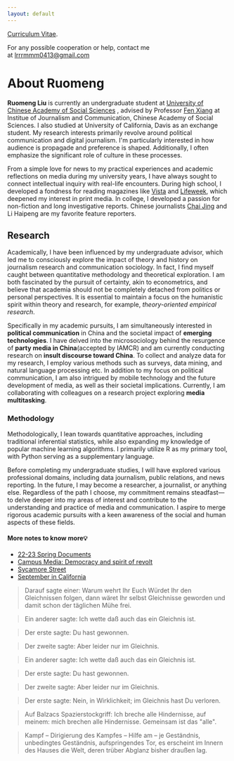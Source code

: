 ```yaml
---
layout: default
---
```


[Curriculum Vitae](./another-page.html).

For any possible cooperation or help, contact me at [lrrrmmm0413@gmail.com](mailto:lrrmmm0413@gmail.com)

# About Ruomeng

**Ruomeng Liu** is currently an undergraduate student at [University of Chinese Academy of Social Sciences](https://www.ucass.edu.cn/en/index.htm) , advised by Professor [Fen Xiang](http://www.mediaresearch.cn/xws/bsxz/201101/t20110111_1967899.shtml) at Institue of Journalism and Communication, Chinese Academy of Social Sciences. I also studied at University of California, Davis as an exchange student. My research interests primarily revolve around political communication and digital journalism. I'm particularly interested in how audience is propagade and preference is shaped. Additionally, I often emphasize the significant role of culture in these processes.

From a simple love for news to my practical experiences and academic reflections on media during my university years, I have always sought to connect intellectual inquiry with real-life encounters. During high school, I developed a fondness for reading magazines like [Vista](http://www.vistastory.com/#/about?columnType=1) and [Lifeweek](https://www.lifeweek.com.cn/), which deepened my interest in print media. In college, I developed a passion for non-fiction and long investigative reports. Chinese journalists [Chai Jing](https://en.wikipedia.org/wiki/Chai_Jing) and Li Haipeng are my favorite feature reporters.

## Research
Academically, I have been influenced by my undergraduate advisor, which led me to consciously explore the impact of theory and history on journalism research and communication sociology. In fact, I find myself caught between quantitative methodology and theoretical exploration. I am both fascinated by the pursuit of certainty, akin to econometrics, and believe that academia should not be completely detached from politics or personal perspectives. It is essential to maintain a focus on the humanistic spirit within theory and research, for example, _theory-oriented empirical research_.

Specifically in my academic pursuits, I am simultaneously interested in **political communication** in China and the societal impact of **emerging technologies**. I have delved into the microsociology behind the resurgence of **party media in China**(accepted by IAMCR) and am currently conducting research on **insult discourse toward China**. To collect and analyze data for my research, I employ various methods such as surveys, data mining, and natural language processing etc.
In addition to my focus on political communication, I am also intrigued by mobile technology and the future development of media, as well as their societal implications. Currently, I am collaborating with colleagues on a research project exploring **media multitasking**.



### Methodology

Methodologically, I lean towards quantitative approaches, including traditional inferential statistics, while also expanding my knowledge of popular machine learning algorithms. I primarily utilize R as my primary tool, with Python serving as a supplementary language.

Before completing my undergraduate studies, I will have explored various professional domains, including data journalism, public relations, and news reporting. In the future, I may become a researcher, a journalist, or anything else. Regardless of the path I choose, my commitment remains steadfast—to delve deeper into my areas of interest and contribute to the understanding and practice of media and communication. I aspire to merge rigorous academic pursuits with a keen awareness of the social and human aspects of these fields.

<!-- ```js
// Javascript code with syntax highlighting.
var fun = function lang(l) {
  dateformat.i18n = require('./lang/' + l)
  return true;
}
```

```ruby
# Ruby code with syntax highlighting
GitHubPages::Dependencies.gems.each do |gem, version|
  s.add_dependency(gem, "= #{version}")
end
``` -->

#### More notes to know more💡

*   [22-23 Spring Documents](https://zine.la/article/cae527652d58453ea26400db09f86216/)
*   [Campus Media: Democracy and spirit of revolt](https://zine.la/article/a1db24c5b35c4e78b12191f83ea0a8bc/)
*   [Sycamore Street](https://zine.la/article/4d800e94844948fb94f40ce49cc2fe2e/)
*   [September in California](https://zine.la/article/26e4d3c04d184122ad442ee9ea66a181/)

> Darauf sagte einer: Warum wehrt Ihr Euch Würdet Ihr den Gleichnissen folgen, dann wäret Ihr selbst Gleichnisse geworden und damit schon der täglichen Mühe frei.

>Ein anderer sagte: Ich wette daß auch das ein Gleichnis ist.

>Der erste sagte: Du hast gewonnen.

>Der zweite sagte: Aber leider nur im Gleichnis.

>Ein anderer sagte: Ich wette daß auch das ein Gleichnis ist.

>Der erste sagte: Du hast gewonnen.

>Der zweite sagte: Aber leider nur im Gleichnis.

>Der erste sagte: Nein, in Wirklichkeit; im Gleichnis hast Du verloren.

>Auf Balzacs Spazierstockgriff: Ich breche alle Hindernisse, auf meinem: mich brechen alle Hindernisse. Gemeinsam ist das "alle".

>Kampf – Dirigierung des Kampfes – Hilfe am – je
>Geständnis, unbedingtes Geständnis, aufspringendes Tor, es erscheint im Innern des Hauses die Welt, deren trüber Abglanz bisher draußen lag.


<!-- ##### Header 5

1.  This is an ordered list following a header.
2.  This is an ordered list following a header.
3.  This is an ordered list following a header.

###### Header 6

| head1        | head two          | three |
|:-------------|:------------------|:------|
| ok           | good swedish fish | nice  |
| out of stock | good and plenty   | nice  |
| ok           | good `oreos`      | hmm   |
| ok           | good `zoute` drop | yumm  |

### There's a horizontal rule below this.

* * *

### Here is an unordered list:

*   Item foo
*   Item bar
*   Item baz
*   Item zip

### And an ordered list:

1.  Item one
1.  Item two
1.  Item three
1.  Item four

### And a nested list:

- level 1 item
  - level 2 item
  - level 2 item
    - level 3 item
    - level 3 item
- level 1 item
  - level 2 item
  - level 2 item
  - level 2 item
- level 1 item
  - level 2 item
  - level 2 item
- level 1 item

### Small image

![Octocat](https://github.githubassets.com/images/icons/emoji/octocat.png)

### Large image

![Branching](https://guides.github.com/activities/hello-world/branching.png)


### Definition lists can be used with HTML syntax.

<dl>
<dt>Name</dt>
<dd>Godzilla</dd>
<dt>Born</dt>
<dd>1952</dd>
<dt>Birthplace</dt>
<dd>Japan</dd>
<dt>Color</dt>
<dd>Green</dd>
</dl>

```
Long, single-line code blocks should not wrap. They should horizontally scroll if they are too long. This line should be long enough to demonstrate this.
```

```
The final element.
``` -->
